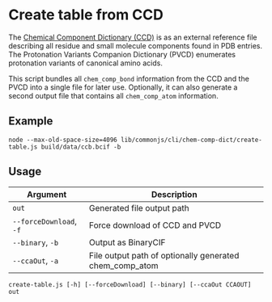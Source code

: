 # Create table from CCD
The [Chemical Component Dictionary (CCD)](https://www.wwpdb.org/data/ccd) is as an external reference file describing all residue and small molecule 
components found in PDB entries. The Protonation Variants Companion Dictionary (PVCD) enumerates protonation variants of
canonical amino acids.

This script bundles all `chem_comp_bond` information from the CCD and the PVCD into a single file for later use.
Optionally, it can also generate a second output file that contains all `chem_comp_atom` information.

## Example
    node --max-old-space-size=4096 lib/commonjs/cli/chem-comp-dict/create-table.js build/data/ccb.bcif -b

## Usage
| Argument | Description |
| --- | --- |
| `out` | Generated file output path |
| `--forceDownload`, `-f` | Force download of CCD and PVCD |
| `--binary`, `-b` | Output as BinaryCIF |
| `--ccaOut`, `-a` | File output path of optionally generated chem_comp_atom |

    create-table.js [-h] [--forceDownload] [--binary] [--ccaOut CCAOUT] out